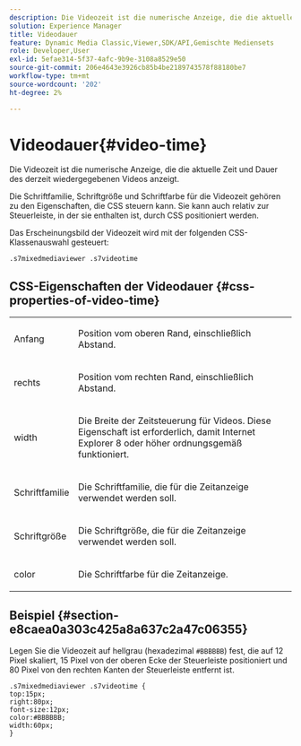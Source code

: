 ```yaml
---
description: Die Videozeit ist die numerische Anzeige, die die aktuelle Zeit und Dauer des derzeit wiedergegebenen Videos anzeigt.
solution: Experience Manager
title: Videodauer
feature: Dynamic Media Classic,Viewer,SDK/API,Gemischte Mediensets
role: Developer,User
exl-id: 5efae314-5f37-4afc-9b9e-3108a8529e50
source-git-commit: 206e4643e3926cb85b4be2189743578f88180be7
workflow-type: tm+mt
source-wordcount: '202'
ht-degree: 2%

---
```


# Videodauer{#video-time}

Die Videozeit ist die numerische Anzeige, die die aktuelle Zeit und Dauer des derzeit wiedergegebenen Videos anzeigt.

<!--<a id="section_061E550C1C1D4DB2BD663A898895B38C"></a>-->

Die Schriftfamilie, Schriftgröße und Schriftfarbe für die Videozeit gehören zu den Eigenschaften, die CSS steuern kann. Sie kann auch relativ zur Steuerleiste, in der sie enthalten ist, durch CSS positioniert werden.

Das Erscheinungsbild der Videozeit wird mit der folgenden CSS-Klassenauswahl gesteuert:

```
.s7mixedmediaviewer .s7videotime
```

## CSS-Eigenschaften der Videodauer {#css-properties-of-video-time}

<table id="table_C48C56E696304C9BAFEE71BA9EA9A174"> 
 <tbody> 
  <tr> 
   <td colname="col1"> <p> <span class="codeph"> Anfang </span> </p> </td> 
   <td colname="col2"> <p>Position vom oberen Rand, einschließlich Abstand. </p> </td> 
  </tr> 
  <tr> 
   <td colname="col1"> <p> <span class="codeph"> rechts </span> </p> </td> 
   <td colname="col2"> <p>Position vom rechten Rand, einschließlich Abstand. </p> </td> 
  </tr> 
  <tr> 
   <td colname="col1"> <p> <span class="codeph"> width </span> </p> </td> 
   <td colname="col2"> <p> Die Breite der Zeitsteuerung für Videos. Diese Eigenschaft ist erforderlich, damit Internet Explorer 8 oder höher ordnungsgemäß funktioniert. </p> </td> 
  </tr> 
  <tr> 
   <td colname="col1"> <p> <span class="codeph"> Schriftfamilie  </span> </p> </td> 
   <td colname="col2"> <p>Die Schriftfamilie, die für die Zeitanzeige verwendet werden soll. </p> </td> 
  </tr> 
  <tr> 
   <td colname="col1"> <p> <span class="codeph"> Schriftgröße  </span> </p> </td> 
   <td colname="col2"> <p>Die Schriftgröße, die für die Zeitanzeige verwendet werden soll. </p> </td> 
  </tr> 
  <tr> 
   <td colname="col1"> <p> <span class="codeph"> color </span> </p> </td> 
   <td colname="col2"> <p>Die Schriftfarbe für die Zeitanzeige. </p> </td> 
  </tr> 
 </tbody> 
</table>

## Beispiel {#section-e8caea0a303c425a8a637c2a47c06355}

Legen Sie die Videozeit auf hellgrau (hexadezimal `#BBBBBB`) fest, die auf 12 Pixel skaliert, 15 Pixel von der oberen Ecke der Steuerleiste positioniert und 80 Pixel von den rechten Kanten der Steuerleiste entfernt ist.

```
.s7mixedmediaviewer .s7videotime { 
top:15px; 
right:80px; 
font-size:12px; 
color:#BBBBBB; 
width:60px;  
}
```
